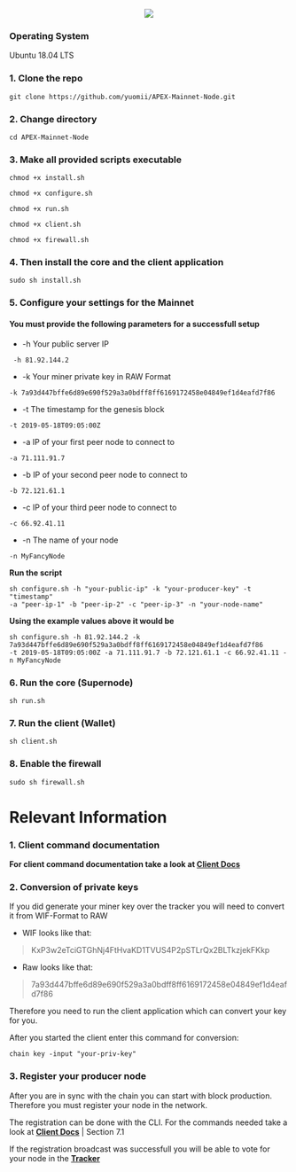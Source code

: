 <p align="center">
  <img src="https://miro.medium.com/max/700/1*ISLOhsfWNQ6zMRg-vvSX0g.png">
</p>

### Operating System
Ubuntu 18.04 LTS

### 1. Clone the repo
```console
git clone https://github.com/yuomii/APEX-Mainnet-Node.git
```

### 2. Change directory
```console
cd APEX-Mainnet-Node
```

### 3. Make all provided scripts executable
```console
chmod +x install.sh
```
```console
chmod +x configure.sh
```
```console
chmod +x run.sh
```
```console
chmod +x client.sh
```
```console
chmod +x firewall.sh
```

### 4. Then install the core and the client application
```console
sudo sh install.sh
```

### 5. Configure your settings for the Mainnet
#### You must provide the following parameters for a successfull setup
* -h Your public server IP 
```console
 -h 81.92.144.2
 ```
* -k Your miner private key in RAW Format
```console
-k 7a93d447bffe6d89e690f529a3a0bdff8ff6169172458e04849ef1d4eafd7f86
```
* -t The timestamp for the genesis block
```console
-t 2019-05-18T09:05:00Z
```
* -a IP of your first peer node to connect to
```console
-a 71.111.91.7
```
* -b IP of your second peer node to connect to
```console
-b 72.121.61.1
```
* -c IP of your third peer node to connect to
```console
-c 66.92.41.11
```
* -n The name of your node
```console
-n MyFancyNode
```
**Run the script**
```console
sh configure.sh -h "your-public-ip" -k "your-producer-key" -t "timestamp" 
-a "peer-ip-1" -b "peer-ip-2" -c "peer-ip-3" -n "your-node-name"
```
**Using the example values above it would be**
```console
sh configure.sh -h 81.92.144.2 -k 7a93d447bffe6d89e690f529a3a0bdff8ff6169172458e04849ef1d4eafd7f86 
-t 2019-05-18T09:05:00Z -a 71.111.91.7 -b 72.121.61.1 -c 66.92.41.11 -n MyFancyNode
```

### 6. Run the core (Supernode)
```console
sh run.sh
```

### 7. Run the client (Wallet)
```console
sh client.sh
```

### 8. Enable the firewall
```console
sudo sh firewall.sh
```

# Relevant Information

### 1. Client command documentation
**For client command documentation take a look at [Client Docs](https://github.com/APEX-Network/APEX-Blockchain-CLI/blob/dev/CLI%20commands.md)**

### 2. Conversion of private keys
If you did generate your miner key over the tracker you will need to convert it from WIF-Format to RAW
* WIF looks like that:
> KxP3w2eTciGTGhNj4FtHvaKD1TVUS4P2pSTLrQx2BLTkzjekFKkp

* Raw looks like that:
> 7a93d447bffe6d89e690f529a3a0bdff8ff6169172458e04849ef1d4eafd7f86

Therefore you need to run the client application which can convert your key for you.

After you started the client enter this command for conversion:
```console
chain key -input "your-priv-key"
```

### 3. Register your producer node
After you are in sync with the chain you can start with block production. Therefore you must register your node in the network.

The registration can be done with the CLI. For the commands needed take a look at **[Client Docs](https://github.com/APEX-Network/APEX-Blockchain-CLI/blob/dev/CLI%20commands.md)** | Section 7.1

If the registration broadcast was successfull you will be able to vote for your node in the **[Tracker](https://tracker.apexnetwork.io)**
